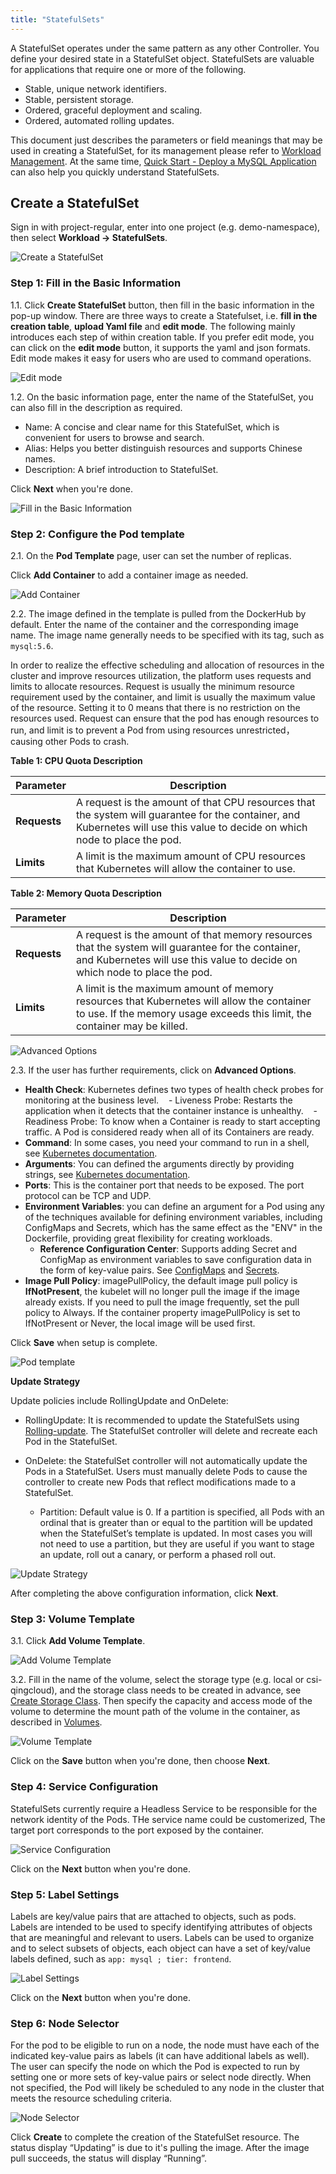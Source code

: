 ```yaml
---
title: "StatefulSets"
---
```


A StatefulSet operates under the same pattern as any other Controller. You define your desired state in a StatefulSet object. StatefulSets are valuable for applications that require one or more of the following.

- Stable, unique network identifiers.
- Stable, persistent storage.
- Ordered, graceful deployment and scaling.
- Ordered, automated rolling updates.

This document just describes the parameters or field meanings that may be used in creating a StatefulSet, for its management please refer to [Workload Management](../../workload/workload-management/). At the same time, [Quick Start - Deploy a MySQL Application](../../quick-start/mysql-deployment/) can also help you quickly understand StatefulSets.

## Create a StatefulSet

Sign in with project-regular, enter into one project (e.g. demo-namespace), then select **Workload → StatefulSets**.

![Create a StatefulSet](https://pek3b.qingstor.com/kubesphere-docs/png/20190312112433.png)

### Step 1: Fill in the Basic Information

1.1. Click **Create StatefulSet** button, then fill in the basic information in the pop-up window. There are three ways to create a Statefulset, i.e. **fill in the creation table**, **upload Yaml file** and **edit mode**. The following mainly introduces each step of within creation table. If you prefer edit mode, you can click on the **edit mode** button, it supports the yaml and json formats. Edit mode makes it easy for users who are used to command operations.

![Edit mode](https://pek3b.qingstor.com/kubesphere-docs/png/20190312130642.png)

1.2. On the basic information page, enter the name of the StatefulSet, you can also fill in the description as required.

- Name: A concise and clear name for this StatefulSet, which is convenient for users to browse and search.
- Alias: Helps you better distinguish resources and supports Chinese names.
- Description: A brief introduction to StatefulSet.

Click **Next** when you're done.  

![Fill in the Basic Information](https://pek3b.qingstor.com/kubesphere-docs/png/20190312114829.png)

### Step 2: Configure the Pod template

2.1. On the **Pod Template** page, user can set the number of replicas. 

Click **Add Container** to add a container image as needed. 

![Add Container](https://pek3b.qingstor.com/kubesphere-docs/png/20190312131806.png)

2.2. The image defined in the template is pulled from the DockerHub by default. Enter the name of the container and the corresponding image name. The image name generally needs to be specified with its tag, such as `mysql:5.6`.

In order to realize the effective scheduling and allocation of resources in the cluster and improve resources utilization, the platform uses requests and limits to allocate resources. Request is usually the minimum resource requirement used by the container, and limit is usually the maximum value of the resource. Setting it to 0 means that there is no restriction on the resources used. Request can ensure that the pod has enough resources to run, and limit is to prevent a Pod from using resources unrestricted，causing other Pods to crash.

**Table 1: CPU Quota Description**

|Parameter|Description|
|---|---|
|**Requests**|A request is the amount of that CPU resources that the system will guarantee for the container, and Kubernetes will use this value to decide on which node to place the pod.  |
|**Limits**|A limit is the maximum amount of CPU resources that Kubernetes will allow the container to use.  |

**Table 2: Memory Quota Description**

|Parameter|Description|
|---|---|
|**Requests**|A request is the amount of that memory resources that the system will guarantee for the container, and Kubernetes will use this value to decide on which node to place the pod. |
|**Limits**|A limit is the maximum amount of memory resources that Kubernetes will allow the container to use. If the memory usage exceeds this limit, the container may be killed. |

![Advanced Options](https://pek3b.qingstor.com/kubesphere-docs/png/20190312132137.png)

2.3. If the user has further requirements, click on **Advanced Options**.

- **Health Check**: Kubernetes defines two types of health check probes for monitoring at the business level. 
   - Liveness Probe: Restarts the application when it detects that the container instance is unhealthy.
   - Readiness Probe: To know when a Container is ready to start accepting traffic. A Pod is considered ready when all of its Containers are ready. 
- **Command**: In some cases, you need your command to run in a shell, see [Kubernetes documentation](https://kubernetes.io/docs/tasks/inject-data-application/define-command-Argument-container/#run-a-command-in-a-shell).
- **Arguments**: You can defined the arguments directly by providing strings, see [Kubernetes documentation](https://kubernetes.io/docs/tasks/inject-data-application/define-command-argument-container/).
- **Ports**: This is the container port that needs to be exposed. The port protocol can be TCP and UDP.
- **Environment Variables**: you can define an argument for a Pod using any of the techniques available for defining environment variables, including ConfigMaps and Secrets, which has the same effect as the "ENV" in the Dockerfile, providing great flexibility for creating workloads.
    - **Reference Configuration Center**: Supports adding Secret and ConfigMap as environment variables to save configuration data in the form of key-value pairs. See [ConfigMaps](../../configuration/configmaps) and [Secrets](../../configuration/secrets).
- **Image Pull Policy**: imagePullPolicy, the default image pull policy is **IfNotPresent**, the kubelet will no longer pull the image if the image already exists. If you need to pull the image frequently, set the pull policy to Always. If the container property imagePullPolicy is set to IfNotPresent or Never, the local image will be used first.

Click **Save** when setup is complete.

![Pod template](https://pek3b.qingstor.com/kubesphere-docs/png/20190312132757.png)

**Update Strategy**

Update policies include RollingUpdate and OnDelete:

- RollingUpdate: It is recommended to update the StatefulSets using [Rolling-update](https://kubernetes.io/docs/reference/generated/kubectl/kubectl-commands#rolling-update). The StatefulSet controller will delete and recreate each Pod in the StatefulSet.

- OnDelete: the StatefulSet controller will not automatically update the Pods in a StatefulSet. Users must manually delete Pods to cause the controller to create new Pods that reflect modifications made to a StatefulSet.
   - Partition: Default value is 0. If a partition is specified, all Pods with an ordinal that is greater than or equal to the partition will be updated when the StatefulSet’s template is updated. In most cases you will not need to use a partition, but they are useful if you want to stage an update, roll out a canary, or perform a phased roll out.

![Update Strategy](https://pek3b.qingstor.com/kubesphere-docs/png/20190312133711.png)

After completing the above configuration information, click **Next**.

### Step 3: Volume Template

3.1. Click **Add Volume Template**.

![Add Volume Template](https://pek3b.qingstor.com/kubesphere-docs/png/20190312142934.png)


3.2. Fill in the name of the volume, select the storage type (e.g. local or csi-qingcloud), and the storage class needs to be created in advance, see [Create Storage Class](../../infrastructre/storageclass). Then specify the capacity and access mode of the volume to determine the mount path of the volume in the container, as described in [Volumes](../../storage/volume).

![Volume Template](https://pek3b.qingstor.com/kubesphere-docs/png/20190312145311.png)

Click on the **Save** button when you're done, then choose **Next**.

### Step 4: Service Configuration

StatefulSets currently require a Headless Service to be responsible for the network identity of the Pods. THe service name could be customerized, The target port corresponds to the port exposed by the container.

![Service Configuration](https://pek3b.qingstor.com/kubesphere-docs/png/20190312150105.png)

Click on the **Next** button when you're done.

### Step 5: Label Settings

Labels are key/value pairs that are attached to objects, such as pods. Labels are intended to be used to specify identifying attributes of objects that are meaningful and relevant to users. Labels can be used to organize and to select subsets of objects, each object can have a set of key/value labels defined, such as `app: mysql ; tier: frontend`.

![Label Settings](https://pek3b.qingstor.com/kubesphere-docs/png/20190312151325.png)

Click on the **Next** button when you're done.

### Step 6: Node Selector

For the pod to be eligible to run on a node, the node must have each of the indicated key-value pairs as labels (it can have additional labels as well). The user can specify the node on which the Pod is expected to run by setting one or more sets of key-value pairs or select node directly. When not specified, the Pod will likely be scheduled to any node in the cluster that meets the resource scheduling criteria.

![Node Selector](https://pek3b.qingstor.com/kubesphere-docs/png/20190312102641.png)

Click **Create** to complete the creation of the StatefulSet resource. The status display “Updating” is due to it's pulling the image. After the image pull succeeds, the status will display “Running”.